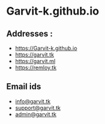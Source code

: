 # Garvit-k.github.io
## Addresses : 
  - https://Garvit-k.github.io
  - https://garvit.tk
  - https://garvit.ml
  - https://remloy.tk
## Email ids 
   - info@garvit.tk
   - support@garvit.tk
   - admin@garvit.tk
